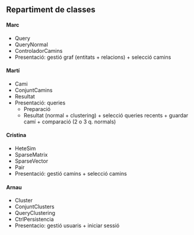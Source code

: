 ## Repartiment de classes

#### Marc

* Query
* QueryNormal
* ControladorCamins
* Presentació: gestió graf (entitats + relacions) + selecció camins

#### Martí

* Cami
* ConjuntCamins
* Resultat
* Presentació: queries
  * Preparació
  * Resultat (normal + clustering) + selecció queries recents + guardar camí + comparació (2 o 3 q. normals)

#### Cristina

* HeteSim
* SparseMatrix
* SparseVector
* Pair
* Presentació: gestió camins + selecció camins

#### Arnau

* Cluster
* ConjuntClusters
* QueryClustering
* CtrlPersistencia
* Presentacio: gestió usuaris + iniciar sessió